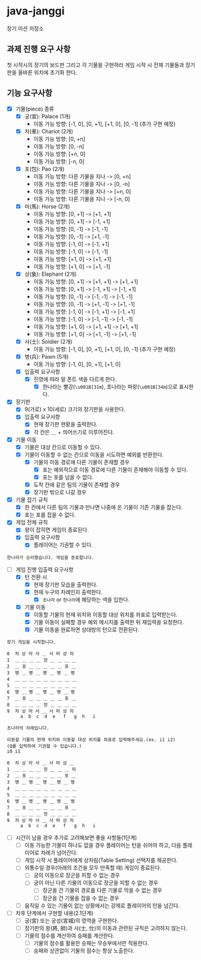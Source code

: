 # java-janggi

장기 미션 저장소

## 과제 진행 요구 사항

첫 시작시의 장기의 보드판 그리고 각 기물을 구현하라
게임 시작 시 전체 기물들과 장기판을 올바른 위치에 초기화 한다.

## 기능 요구사항

- [x] 기물(piece) 종류
    - [x] 궁(宮): Palace (1개)
        - 이동 가능 방향: [-1, 0], [0, +1], [+1, 0], [0, -1] (추가 구현 예정)
    - [x] 차(車): Chariot (2개)
        - 이동 가능 방향: [0, +n]
        - 이동 가능 방향: [0, -n]
        - 이동 가능 방향: [+n, 0]
        - 이동 가능 방향: [-n, 0]
    - [x] 포(包): Pao (2개)
        - 이동 가능 방향: 다른 기물을 지나 -> [0, +n]
        - 이동 가능 방향: 다른 기물을 지나 -> [0, -n]
        - 이동 가능 방향: 다른 기물을 지나 -> [+n, 0]
        - 이동 가능 방향: 다른 기물을 지나 -> [-n, 0]
    - [x] 마(馬): Horse (2개)
        - 이동 가능 방향: [0, +1] -> [+1, +1]
        - 이동 가능 방향: [0, +1] -> [-1, +1]
        - 이동 가능 방향: [0, -1] -> [-1, -1]
        - 이동 가능 방향: [0, -1] -> [+1, -1]
        - 이동 가능 방향: [-1, 0] -> [-1, +1]
        - 이동 가능 방향: [-1, 0] -> [-1, -1]
        - 이동 가능 방향: [+1, 0] -> [+1, +1]
        - 이동 가능 방향: [+1, 0] -> [+1, -1]
    - [x] 상(象): Elephant (2개)
        - 이동 가능 방향: [0, +1] -> [+1, +1] -> [+1, +1]
        - 이동 가능 방향: [0, +1] -> [-1, +1] -> [-1, +1]
        - 이동 가능 방향: [0, -1] -> [-1, -1] -> [-1, -1]
        - 이동 가능 방향: [0, -1] -> [+1, -1] -> [+1, -1]
        - 이동 가능 방향: [-1, 0] -> [-1, +1] -> [-1, +1]
        - 이동 가능 방향: [-1, 0] -> [-1, -1] -> [-1, -1]
        - 이동 가능 방향: [+1, 0] -> [+1, +1] -> [+1, +1]
        - 이동 가능 방향: [+1, 0] -> [+1, -1] -> [+1, -1]
    - [x] 사(士): Soldier (2개)
      - 이동 가능 방향: [-1, 0], [0, +1], [+1, 0], [0, -1] (추가 구현 예정) 
    - [x] 병(兵): Pawn (5개)
      - 이동 가능 방향: [-1, 0], [0, +1], [+1, 0]
    - [x] 입출력 요구사항
      - [x] 진영에 따라 말 폰트 색을 다르게 한다.
        - [x] 한나라는 빨강(`\u001B[31m`), 초나라는 파랑(`\u001B[34m`)으로 표시한다.
        
- [x] 장기판
    - [x] 9(가로) x 10(세로) 크기의 장기판을 사용한다.
    - [x] 입출력 요구사항
        - [x] 현재 장기판 현황을 출력한다.
        - [x] 각 칸은 ＿ + 띄어쓰기로 이루어진다.

- [x] 기물 이동
    - [x] 기물은 대상 칸으로 이동할 수 있다.
    - [x] 기물이 이동할 수 없는 칸으로 이동을 시도하면 예외를 반환한다.
      - [x] 기물의 이동 경로에 다른 기물이 존재할 경우
        - [x] 포는 예외적으로 이동 경로에 다른 기물이 존재해야 이동할 수 있다.
        - [x] 포는 포를 넘을 수 없다.
      - [x] 도착 칸에 같은 팀의 기물이 존재할 경우
      - [x] 장기판 밖으로 나갈 경우

- [x] 기물 잡기 규칙
  - [x] 한 칸에서 다른 팀의 기물과 만나면 나중에 온 기물이 기존 기물을 잡는다.
  - [x] 포는 포를 잡을 수 없다.

- [x] 게임 전체 규칙
  - [x] 왕이 잡히면 게임이 종료된다.
  - [x] 입출력 요구사항
    - [x] 플레이어는 기권할 수 있다.

```
한나라가 승리했습니다. 게임을 종료합니다.
```

- [ ] 게임 진행 입출력 요구사항
  - [x] 턴 전환 시
    - [x] 현재 장기판 모습을 출력한다.
    - [x] 현재 누구의 차례인지 출력한다.
      - [x] `초나라` or `한나라`에 해당하는 색을 입한다.
  - [x] 기물 이동
    - [x] 이동할 기물의 현재 위치와 이동할 대상 위치를 좌표로 입력받는다.
    - [x] 기물 이동이 실패할 경우 예외 메시지를 출력한 뒤 재입력을 요청한다.
    - [x] 기물 이동을 완료하면 상대방의 턴으로 전환된다.
  
```
장기 게임을 시작합니다.

0  차 상 마 사 ＿ 사 마 상 차
1  ＿ ＿ ＿ ＿ 장 ＿ ＿ ＿ ＿
2  ＿ 포 ＿ ＿ ＿ ＿ ＿ 포 ＿
3  병 ＿ 병 ＿ 병 ＿ 병 ＿ 병
4  ＿ ＿ ＿ ＿ ＿ ＿ ＿ ＿ ＿
5  ＿ ＿ ＿ ＿ ＿ ＿ ＿ ＿ ＿
6  병 ＿ 병 ＿ 병 ＿ 병 ＿ 병
7  ＿ 포 ＿ ＿ ＿ ＿ ＿ 포 ＿
8  ＿ ＿ ＿ ＿ 장 ＿ ＿ ＿ ＿
9  차 상 마 사 ＿ 사 마 상 차
     a  b  c  d  e   f   g  h   i

초나라의 차례입니다. 

이동할 기물의 현재 위치와 이동할 대상 위치를 좌표로 입력해주세요.(ex. i1 i2)
(Q를 입력하여 기권할 수 있습니다.)
i0 i1

0  차 상 마 사 ＿ 사 마 상 ＿
1  ＿ ＿ ＿ ＿ 장 ＿ ＿ ＿ 차
2  ＿ 포 ＿ ＿ ＿ ＿ ＿ 포 ＿
3  병 ＿ 병 ＿ 병 ＿ 병 ＿ 병
4  ＿ ＿ ＿ ＿ ＿ ＿ ＿ ＿ ＿
5  ＿ ＿ ＿ ＿ ＿ ＿ ＿ ＿ ＿
6  병 ＿ 병 ＿ 병 ＿ 병 ＿ 병
7  ＿ 포 ＿ ＿ ＿ ＿ ＿ 포 ＿
8  ＿ ＿ ＿ ＿ 장 ＿ ＿ ＿ ＿
9  차 상 마 사 ＿ 사 마 상 차
     a  b  c  d  e   f   g  h   i

```

- [ ] 시간이 남을 경우 추가로 고려해보면 좋을 사항들(1단계)
  - [ ] 이동 가능한 기물이 하나도 없을 경우 플레이어는 턴을 쉬어야 하고, 다음 플레이어로 차례가 넘어간다.
  - [ ] 게임 시작 시 플레이어에게 상차림(Table Setting) 선택지를 제공한다.
  - [ ] 외통수일 경우(아래의 조건을 모두 만족할 때) 게임이 종료된다.
    - [ ] 궁의 이동으로 장군을 피할 수 없는 경우
    - [ ] 궁이 아닌 다른 기물의 이동으로 장군을 피할 수 없는 경우
        - [ ] 장군을 건 기물의 경로를 다른 기물로 막을 수 없는 경우
        - [ ] 장군을 건 기물을 잡을 수 없는 경우
  - [ ] 움직일 수 있는 기물이 없는 상황에서는 강제로 플레이어의 턴을 넘긴다.

- [ ] 차후 단계에서 구현할 내용(2.1단계)
    - [ ] 궁(宮) 또는 궁성(宮城)의 영역을 구현한다.
    - [ ] 장기판의 왕(將, 帥)과 사(士, 仕)의 이동과 관련된 규칙은 고려하지 않는다.
    - [ ] 기물의 점수를 계산하여 승패를 계산한다.
      - [ ] 기물의 점수를 활용한 승패는 무승부에서만 적용한다.
      - [ ] 승패와 상관없이 기물의 점수는 항상 노출한다.
